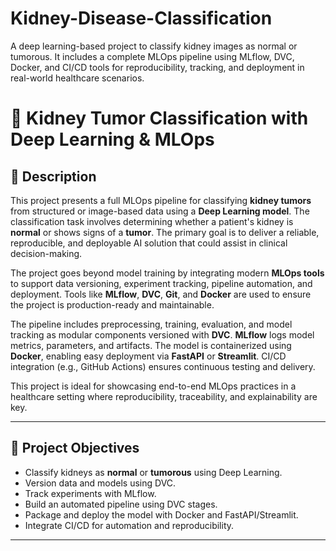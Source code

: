 # Kidney-Disease-Classification
A deep learning-based project to classify kidney images as normal or tumorous. It includes a complete MLOps pipeline using MLflow, DVC, Docker, and CI/CD tools for reproducibility, tracking, and deployment in real-world healthcare scenarios.



# 🧠 Kidney Tumor Classification with Deep Learning & MLOps

## 📝 Description

This project presents a full MLOps pipeline for classifying **kidney tumors** from structured or image-based data using a **Deep Learning model**. The classification task involves determining whether a patient's kidney is **normal** or shows signs of a **tumor**. The primary goal is to deliver a reliable, reproducible, and deployable AI solution that could assist in clinical decision-making.

The project goes beyond model training by integrating modern **MLOps tools** to support data versioning, experiment tracking, pipeline automation, and deployment. Tools like **MLflow**, **DVC**, **Git**, and **Docker** are used to ensure the project is production-ready and maintainable.

The pipeline includes preprocessing, training, evaluation, and model tracking as modular components versioned with **DVC**. **MLflow** logs model metrics, parameters, and artifacts. The model is containerized using **Docker**, enabling easy deployment via **FastAPI** or **Streamlit**. CI/CD integration (e.g., GitHub Actions) ensures continuous testing and delivery.

This project is ideal for showcasing end-to-end MLOps practices in a healthcare setting where reproducibility, traceability, and explainability are key.

---

## 📌 Project Objectives

- Classify kidneys as **normal** or **tumorous** using Deep Learning.
- Version data and models using DVC.
- Track experiments with MLflow.
- Build an automated pipeline using DVC stages.
- Package and deploy the model with Docker and FastAPI/Streamlit.
- Integrate CI/CD for automation and reproducibility.

---



